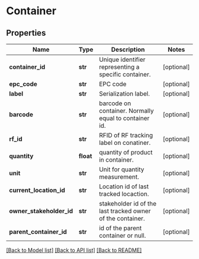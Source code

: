 # Container

## Properties
Name | Type | Description | Notes
------------ | ------------- | ------------- | -------------
**container_id** | **str** | Unique identifier representing a specific container. | [optional] 
**epc_code** | **str** | EPC code | [optional] 
**label** | **str** | Serialization label. | [optional] 
**barcode** | **str** | barcode on container. Normally equal to container id. | [optional] 
**rf_id** | **str** | RFID of RF tracking label on conatiner. | [optional] 
**quantity** | **float** | quantity of product in container. | [optional] 
**unit** | **str** | Unit for quantity measurement. | [optional] 
**current_location_id** | **str** | Location id of last tracked locaction. | [optional] 
**owner_stakeholder_id** | **str** | stakeholder id of the last tracked owner of the container. | [optional] 
**parent_container_id** | **str** | id of the parent container or null. | [optional] 

[[Back to Model list]](../README.md#documentation-for-models) [[Back to API list]](../README.md#documentation-for-api-endpoints) [[Back to README]](../README.md)


